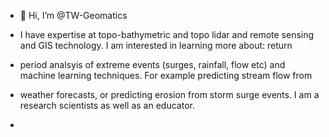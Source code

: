 - 👋 Hi, I’m @TW-Geomatics

- I have expertise at topo-bathymetric and topo lidar and remote sensing and GIS technology. I am interested in learning more about: return
- period analsyis of extreme events (surges, rainfall, flow etc) and machine learning techniques. For example predicting stream flow from
- weather forecasts, or predicting erosion from storm surge events. I am a research scientists as well as an educator.
- 


<!---
TW-Geomatics/TW-Geomatics is a ✨ special ✨ repository because its `README.md` (this file) appears on your GitHub profile.
You can click the Preview link to take a look at your changes.
--->
